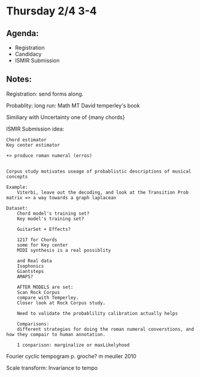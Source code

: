 # Thursday 2/4 3-4

## Agenda:
- Registration
- Candidacy
- ISMIR Submission

## Notes:
Registration: send forms along.

Probablity: long run:
    Math MT
    David temperley's book

Similiary with Uncertainty
    one of {many chords}

ISMIR Submission idea:

    Chord estimator
    Key center estimator

    +> produce roman numeral (erros)


    Corpus study motivates useage of probablistic descriptions of musical concepts

    Example:
        Viterbi, leave out the decoding, and look at the Transition Prob matrix => a way towards a graph laplacean

    Dataset:
        Chord model's training set?
        Key model's training set?

        GuitarSet + Effects?

        1217 for Chords
        some for Key center
        MIDI synthesis is a real possiblity
        
        and Real data
        Isophonics
        Giantsteps
        AMAPS?

        AFTER MODELS are set:
        Scan Rock Corpus
        compare with Temperley.
        Closer look at Rock Corpus study.

        Need to validate the probablility calibration actually helps
    
        Comparisons:
        different strategies for doing the roman numeral converstions, and how they compair to human annotation.

        1 conparison: marginalize or maxLikelyhood


Fourier cyclic tempogram
p. groche? m meuller 2010

Scale transform:
 Invariance to tempo





